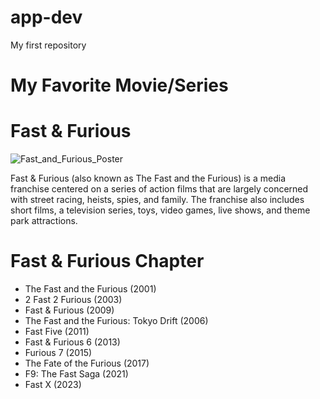 # app-dev
My first repository 
# My Favorite Movie/Series
# Fast & Furious
![Fast_and_Furious_Poster](https://github.com/Arvsssss/app-dev/assets/135073356/bb04f800-8e25-4cd1-85f0-68107c380d14)

Fast & Furious (also known as The Fast and the Furious) is a media franchise centered on a series of action films that are largely concerned with street racing, heists, spies, and family. The franchise also includes short films, a television series, toys, video games, live shows, and theme park attractions.
# Fast & Furious Chapter
- The Fast and the Furious (2001)
- 2 Fast 2 Furious (2003)
- Fast & Furious (2009)
- The Fast and the Furious: Tokyo Drift (2006)
- Fast Five (2011)
- Fast & Furious 6 (2013)
- Furious 7 (2015)
- The Fate of the Furious (2017)
- F9: The Fast Saga (2021)
- Fast X (2023)
